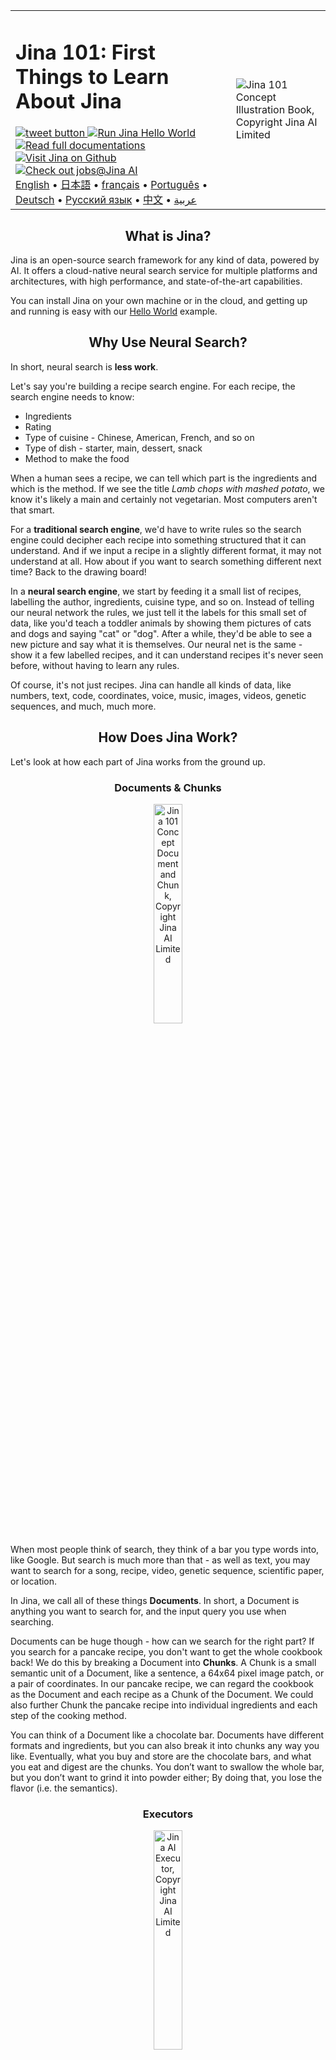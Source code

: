 <table>
  <tr>
    <td width="70%"><h1>Jina 101: First Things to Learn About Jina</h1>
    <a href="https://twitter.com/intent/tweet?text=%F0%9F%91%8DCheck+out+Jina%3A+the+New+Open-Source+Solution+for+Neural+Information+Retrieval+%F0%9F%94%8D%40JinaAI_&url=https%3A%2F%2Fgithub.com%2Fjina-ai%2Fjina&hashtags=JinaSearch&original_referer=http%3A%2F%2Fgithub.com%2F&tw_p=tweetbutton" target="_blank">
  <img src="../../../.github/badges/twitter-share101.svg?raw=true"
       alt="tweet button" title="👍Check out Jina: the New Open-Source Solution for Neural Information Retrieval 🔍@JinaAI_"></img>
</a>
  <a href="../../../README.md#jina-hello-world-">
    <img src="../../../.github/badges/jina-hello-world-badge.svg?raw=true" alt="Run Jina Hello World">
</a>

<a href="https://docs.jina.ai">
    <img src="../../../.github/badges/docs-badge.svg?raw=true" alt="Read full documentations">
</a>
<a href="https://github.com/jina-ai/jina/">
    <img src="../../../.github/badges/jina-badge.svg?raw=true" alt="Visit Jina on Github">
</a>
<a href="https://jobs.jina.ai">
    <img src="../../../.github/badges/jina-corp-badge-hiring.svg?raw=true" alt="Check out jobs@Jina AI">
</a>
     <br>
<a href="README.md">English</a> •
  <a href="README.ja.md">日本語</a> •
  <a href="README.fr.md">français</a> •
  <a href="README.pt.md">Português</a> •
  <a href="README.de.md">Deutsch</a> •
  <a href="README.ru.md">Русский язык</a> •
  <a href="README.zh.md">中文</a> •
  <a href="README.ar.md">عربية</a>
    </td>
    <td>
      <img src="img/ILLUS12.png?raw=true" alt="Jina 101 Concept Illustration Book, Copyright Jina AI Limited" title="Jina 101 Concept Illustration Book, Copyright Jina AI Limited"/>
    </td>
  </tr>
</table>

<h2 align="center">What is Jina?</h2>

Jina is an open-source search framework for any kind of data, powered by AI. It offers a cloud-native neural search service for multiple platforms and architectures, with high performance, and state-of-the-art capabilities.

You can install Jina on your own machine or in the cloud, and getting up and running is easy with our [Hello World](https://docs.jina.ai/chapters/helloworld/index.html) example.

<h2 align="center">Why Use Neural Search?</h2>

In short, neural search is **less work**.

Let's say you're building a recipe search engine. For each recipe, the search engine needs to know:

* Ingredients
* Rating
* Type of cuisine - Chinese, American, French, and so on
* Type of dish - starter, main, dessert, snack
* Method to make the food

When a human sees a recipe, we can tell which part is the ingredients and which is the method. If we see the title *Lamb chops with mashed potato*, we know it's likely a main and certainly not vegetarian. Most computers aren't that smart.

For a **traditional search engine**, we'd have to write rules so the search engine could decipher each recipe into something structured that it can understand. And if we input a recipe in a slightly different format, it may not understand at all. How about if you want to search something different next time? Back to the drawing board!

In a **neural search engine**, we start by feeding it a small list of recipes, labelling the author, ingredients, cuisine type, and so on. Instead of telling our neural network the rules, we just tell it the labels for this small set of data, like you'd teach a toddler animals by showing them pictures of cats and dogs and saying "cat" or "dog". After a while, they'd be able to see a new picture and say what it is themselves. Our neural net is the same - show it a few labelled recipes, and it can understand recipes it's never seen before, without having to learn any rules.

Of course, it's not just recipes. Jina can handle all kinds of data, like numbers, text, code, coordinates, voice, music, images, videos, genetic sequences, and much, much more.

<h2 align="center">How Does Jina Work?</h2>

Let's look at how each part of Jina works from the ground up.

<h3 align="center">Documents & Chunks</h3>

<p align="center">
  <img  src="img/ILLUS1.png?raw=true" alt="Jina 101 Concept Document and Chunk, Copyright Jina AI Limited" title="Jina 101 Concept Document and Chunk, Copyright Jina AI Limited" hspace="10" width="30%"/>
</p>

When most people think of search, they think of a bar you type words into, like Google. But search is much more than that - as well as text, you may want to search for a song, recipe, video, genetic sequence, scientific paper, or location.

In Jina, we call all of these things **Documents**. In short, a Document is anything you want to search for, and the input query you use when searching.

Documents can be huge though - how can we search for the right part? If you search for a pancake recipe, you don't want to get the whole cookbook back! We do this by breaking a Document into **Chunks**. A Chunk is a small semantic unit of a Document, like a sentence, a 64x64 pixel image patch, or a pair of coordinates. In our pancake recipe, we can regard the cookbook as the Document and each recipe as a Chunk of the Document. We could also further Chunk the pancake recipe into individual ingredients and each step of the cooking method.

You can think of a Document like a chocolate bar. Documents have different formats and ingredients, but you can also break it into chunks any way you like. Eventually, what you buy and store are the chocolate bars, and what you eat and digest are the chunks. You don’t want to swallow the whole bar, but you don’t want to grind it into powder either; By doing that, you lose the flavor (i.e. the semantics).

<h3 align="center">Executors</h3>

<p align="center">
<img src="img/ILLUS3.png?raw=true" alt="Jina AI Executor, Copyright Jina AI Limited" title="Jina AI Executor Concept, Copyright Jina AI Limited" hspace="10" width="30%"/>
</p>

How do we break down a Document into Chunks, and what happens next? **Executors** do all of this hard work, and each represents an algorithmic unit. They do things like encoding images into vectors, storing vectors on disk, ranking results, and so on. Each one has a simple interface, letting you concentrate on the algorithm and not get lost in the weeds. They feature persistence, scheduling, chaining, grouping, and parallelization out of the box. The properties of an Executor are stored in a [YAML file](#configuring-jina-with-yaml). They always go hand in hand.

In our pancake analogy, Executors would convert pancake recipes into something the neural net can understand, store it on disk, rank which is the best recipe, etc.

<h4 align="center">The Executor Family</h4>

<p align="center">
  <img src="img/ILLUS4.png?raw=true" alt="Jina 101 Family of Executor, Copyright Jina AI Limited" title="Jina 101 Family of Executor, Copyright Jina AI Limited" hspace="10" width="80%"/>
</p>

The **Executors** are a big family. Each family member focuses on one important aspect of the search system. Let’s meet:
- **Crafter**: for crafting/segmenting/transforming the Documents and Chunks;
- **Encoder**: for representing the Chunk as vector;
- **Indexer**: for saving and retrieving vectors and key-value information from storage;
- **Ranker**: for sorting results;

Got a new algorithm in mind? No problem, this family always welcomes new members!

<h3 align="center">Drivers</h3>

<p align="center">
<img  src="img/ILLUS5.png?raw=true" alt="Jina 101 Driver, Copyright Jina AI Limited" title="Jina 101 Driver, Copyright Jina AI Limited" hspace="10" width="30%"/>
</p>

Executors do all the hard work, but they're not great at talking to each other. A **Driver** helps them do this by defining how an Executor behaves to network requests. It interprets network traffic into a format the Executor can understand, for example translating Protobuf into a Numpy array.

<h3 align="center">Peas</h3>

<p align="center">
<img  src="img/ILLUS6.png?raw=true" alt="Jina 101 Pea, Copyright Jina AI Limited" title="Jina 101 Pea, Copyright Jina AI Limited" hspace="10" width="30%"/>
</p>

All healthy families need to communicate, and the Executor clan is no different. They talk to each other via Peas.

While a Driver translates data for an Executor, A **Pea** wraps an Executor and lets it exchange data over a network or with other Peas. Peas can also run in Docker, containing all dependencies and context in one place.

<h3 align="center">Pods</h3>

<p align="center">
<img  src="img/ILLUS8.png?raw=true" alt="Jina 101 Pod, Copyright Jina AI Limited" title="Jina 101 Pod, Copyright Jina AI Limited" hspace="10" width="30%"/>
</p>

So now you've got lots of Peas talking to each other and rolling all over the place. How can you organize them? Nature uses **Pods**, and so do we.

A Pod is a group of Peas with the same property **Does this mean they perform the same task, or are different subtasks of one larger task?**, running in parallel on a local host or over the network. A Pod provides a single network interface for its Peas, making them look like one single Pea from the outside. Beyond that, a Pod adds further control, scheduling, and context management to the Peas.

<h3 align="center">Flow</h3>

<p align="center">
<img  src="img/ILLUS10.png?raw=true" alt="Jina 101 Flow, Copyright Jina AI Limited" title="Jina 101 Flow, Copyright Jina AI Limited" hspace="10" width="30%"/>
</p>

Now we've got a garden full of pods, with each pod full of peas. That's a lot to manage! Say hello to **Flow**!. Flow is like a Pea plant. Just as a plant manages nutrient flow and growth rate for its branches, Flow manages the states and context of a group of Pods, orchestrating them to accomplish one task. Whether a Pod is remote or running in Docker, one Flow rules them all!

<h3 align="center">Configuring Jina with YAML</h3>

<p align="center">
<img  src="img/ILLUS2.png?raw=true" alt="Jina 101 YAML, Copyright Jina AI Limited" title="Jina 101 YAML Concept, Copyright Jina AI Limited" hspace="10" width="30%"/>
</p>

Every part of Jina is configured with YAML files. YAML files offer customization, allowing you to change the behavior of an object without touching its code. Jina can build a very complicated object directly from a simple YAML file, or save an object into a YAML file.

<h3 align="center">From Micro to Macro</h3>

Jina is one big happy family. You can feel the harmony when you use Jina.

You can design at the micro-level and scale up to the macro-level. YAMLs becomes algorithms, threads become processes, Pods become Flows. The patterns and logic always remain the same. This is the beauty of Jina.

<br /><br />

<p align="center">
  <img src="img/ILLUS11.png?raw=true" alt="Jina 101 All Characters, Copyright Jina AI Limited" title="Jina 101 All Characters, Copyright Jina AI Limited" hspace="10" width="80%"/>
</p>

<p align="center">
<a href="../../../README.md#jina-hello-world-">
    ✨<b>Intrigued? Try our "Hello, World!" and build your neural image search in 1 min. </b>
</a>
</p>

<p align="center">
    ✨<b>Unleash your curiosity and happy searching! </b>🔍
</p>

<p align="center">
    <a href="https://twitter.com/intent/tweet?text=%F0%9F%91%8DCheck+out+Jina%3A+the+New+Open-Source+Solution+for+Neural+Information+Retrieval+%F0%9F%94%8D%40JinaAI_&url=https%3A%2F%2Fgithub.com%2Fjina-ai%2Fjina&hashtags=JinaSearch&original_referer=http%3A%2F%2Fgithub.com%2F&tw_p=tweetbutton" target="_blank">
  <img src="../../../.github/badges/twitter-share101.svg?raw=true"
       alt="tweet button" title="👍Check out Jina: the New Open-Source Solution for Neural Information Retrieval 🔍@JinaAI_"></img>
</a>
  <a href="../../../README.md#jina-hello-world-">
    <img src="../../../.github/badges/jina-hello-world-badge.svg?raw=true" alt="Run Jina Hello World">
</a>

<a href="https://docs.jina.ai">
    <img src="../../../.github/badges/docs-badge.svg?raw=true" alt="Read full documentations">
</a>
<a href="https://github.com/jina-ai/jina/">
    <img src="../../../.github/badges/jina-badge.svg?raw=true" alt="Visit Jina on Github">
</a>
<a href="https://jobs.jina.ai">
    <img src="../../../.github/badges/jina-corp-badge-hiring.svg?raw=true" alt="Check out jobs@Jina AI">
</a>
</p>
<br><br><br>



The look and feel of this document ("Jina 101: First Thing to Learn About Jina") is copyright © Jina AI Limited. All rights reserved. Customer may not duplicate, copy, or reuse any portion of the visual design elements or concepts without express written permission from Jina AI Limited.

